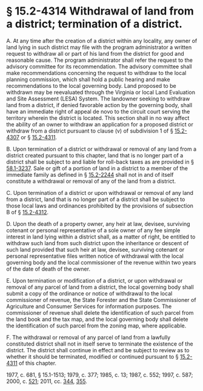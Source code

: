 # § 15.2-4314 Withdrawal of land from a district; termination of a district.

<p>A. At any time after the creation of a district within any locality, any owner of land lying in such district may file with the program administrator a written request to withdraw all or part of his land from the district for good and reasonable cause. The program administrator shall refer the request to the advisory committee for its recommendation. The advisory committee shall make recommendations concerning the request to withdraw to the local planning commission, which shall hold a public hearing and make recommendations to the local governing body. Land proposed to be withdrawn may be reevaluated through the Virginia or local Land Evaluation and Site Assessment (LESA) System. The landowner seeking to withdraw land from a district, if denied favorable action by the governing body, shall have an immediate right of appeal de novo to the circuit court serving the territory wherein the district is located. This section shall in no way affect the ability of an owner to withdraw an application for a proposed district or withdraw from a district pursuant to clause (v) of subdivision 1 of § <a href='http://law.lis.virginia.gov/vacode/15.2-4307/'>15.2-4307</a> or § <a href='http://law.lis.virginia.gov/vacode/15.2-4311/'>15.2-4311</a>.</p><p>B. Upon termination of a district or withdrawal or removal of any land from a district created pursuant to this chapter, land that is no longer part of a district shall be subject to and liable for roll-back taxes as are provided in § <a href='http://law.lis.virginia.gov/vacode/58.1-3237/'>58.1-3237</a>. Sale or gift of a portion of land in a district to a member of the immediate family as defined in § <a href='http://law.lis.virginia.gov/vacode/15.2-2244/'>15.2-2244</a> shall not in and of itself constitute a withdrawal or removal of any of the land from a district.</p><p>C. Upon termination of a district or upon withdrawal or removal of any land from a district, land that is no longer part of a district shall be subject to those local laws and ordinances prohibited by the provisions of subsection B of § <a href='http://law.lis.virginia.gov/vacode/15.2-4312/'>15.2-4312</a>.</p><p>D. Upon the death of a property owner, any heir at law, devisee, surviving cotenant or personal representative of a sole owner of any fee simple interest in land lying within a district shall, as a matter of right, be entitled to withdraw such land from such district upon the inheritance or descent of such land provided that such heir at law, devisee, surviving cotenant or personal representative files written notice of withdrawal with the local governing body and the local commissioner of the revenue within two years of the date of death of the owner.</p><p>E. Upon termination or modification of a district, or upon withdrawal or removal of any parcel of land from a district, the local governing body shall submit a copy of the ordinance or notice of withdrawal to the local commissioner of revenue, the State Forester and the State Commissioner of Agriculture and Consumer Services for information purposes. The commissioner of revenue shall delete the identification of such parcel from the land book and the tax map, and the local governing body shall delete the identification of such parcel from the zoning map, where applicable.</p><p>F. The withdrawal or removal of any parcel of land from a lawfully constituted district shall not in itself serve to terminate the existence of the district. The district shall continue in effect and be subject to review as to whether it should be terminated, modified or continued pursuant to § <a href='http://law.lis.virginia.gov/vacode/15.2-4311/'>15.2-4311</a> of this chapter.</p><p>1977, c. 681, § 15.1-1513; 1979, c. 377; 1985, c. 13; 1987, c. 552; 1997, c. 587; 2000, c. <a href='http://lis.virginia.gov/cgi-bin/legp604.exe?001+ful+CHAP0521'>521</a>; 2011, cc. <a href='http://lis.virginia.gov/cgi-bin/legp604.exe?111+ful+CHAP0344'>344</a>, <a href='http://lis.virginia.gov/cgi-bin/legp604.exe?111+ful+CHAP0355'>355</a>.</p>